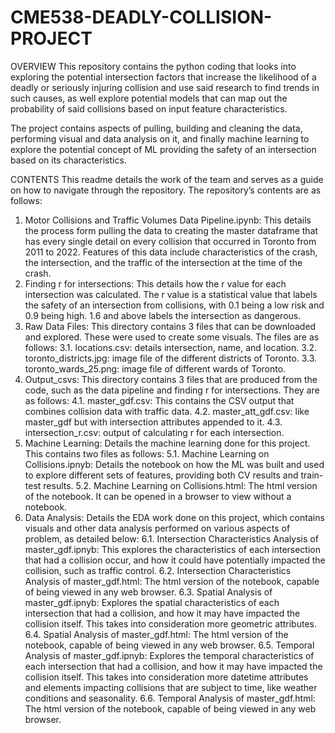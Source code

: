 # CME538-DEADLY-COLLISION-PROJECT

OVERVIEW
This repository contains the python coding that looks into exploring the potential intersection factors that increase the likelihood of a deadly or seriously injuring collision and use said research to find trends in such causes, as well explore potential models that can map out the probability of said collisions based on input feature characteristics. 

The project contains aspects of pulling, building and cleaning the data, performing visual and data analysis on it, and finally machine learning to explore the potential concept of ML providing the safety of an intersection based on its characteristics.

CONTENTS
This readme details the work of the team and serves as a guide on how to navigate through the repository. The repository’s contents are as follows:

  1. Motor Collisions and Traffic Volumes Data Pipeline.ipynb: This details the process form pulling the data to creating the master               dataframe that has every single detail on every collision that occurred in Toronto from 2011 to 2022. Features of this data include           characteristics of the crash, the intersection, and the traffic of the intersection at the time of the crash.
  2. Finding r for intersections: This details how the r value for each intersection was calculated. The r value is a statistical value that       labels the safety of an intersection from collisions, with 0.1 being a low risk and 0.9 being high. 1.6 and above labels the                  intersection as dangerous.
  3. Raw Data Files: This directory contains 3 files that can be downloaded and explored. These were used to create some visuals. The files         are as follows:
      3.1. locations.csv: details intersection, name, and location.
      3.2. toronto_districts.jpg: image file of the different districts of Toronto.
      3.3. toronto_wards_25.png: image file of different wards of Toronto.
  4. Output_csvs: This directory contains 3 files that are produced from the code, such as the data pipeline and finding r for intersections.      They are as follows:
      4.1. master_gdf.csv: This contains the CSV output that combines collision data with traffic data.
      4.2. master_att_gdf.csv: like master_gdf but with intersection attributes appended to it.
      4.3. intersection_r.csv: output of calculating r for each intersection.
  5. Machine Learning: Details the machine learning done for this project. This contains two files as follows:
      5.1. Machine Learning on Collisions.ipnyb: Details the notebook on how the ML was built and used to explore different sets of                      features, providing both CV results and train-test results.
      5.2. Machine Learning on Collisions.html: The html version of the notebook. It can be opened in a browser to view without a notebook.
  6. Data Analysis: Details the EDA work done on this project, which contains visuals and other data analysis performed on various aspects of      problem, as detailed below:
      6.1. Intersection Characteristics Analysis of master_gdf.ipnyb: This explores the characteristics of each intersection that had a                  collision occur, and how it could have potentially impacted the collision, such as traffic control.
      6.2. Intersection Characteristics Analysis of master_gdf.html: The html version of the notebook, capable of being viewed in any web                browser.
      6.3. Spatial Analysis of master_gdf.ipnyb: Explores the spatial characteristics of each intersection that had a collision, and how it              may have impacted the collision itself. This takes into consideration more geometric attributes.
      6.4. Spatial Analysis of master_gdf.html: The html version of the notebook, capable of being viewed in any web browser.
      6.5. Temporal Analysis of master_gdf.ipnyb: Explores the temporal characteristics of each intersection that had a collision, and how it            may have impacted the collision itself. This takes into consideration more datetime attributes and elements impacting collisions              that are subject to time, like weather conditions and seasonality.
      6.6. Temporal Analysis of master_gdf.html: The html version of the notebook, capable of being viewed in any web browser.

